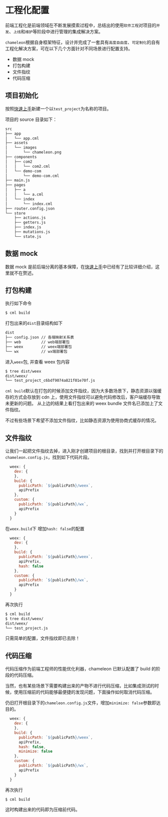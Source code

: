 # 工程化配置

前端工程化是前端领域在不断发展摸索过程中，总结出的使用`软件工程`对项目的`开发`、`上线`和`维护`等阶段中进行管理的集成解决方案。

`chameleon`根据自身框架特征，设计并完成了一套具有`高度自由度`、`可定制化`的自有工程化解决方案，可在以下几个方面针对不同场景进行配置支持。

- 数据 mock
- 打包构建
- 文件指纹
- 代码压缩

## 项目初始化

按照[快速上手](/quick_start/quick_start.md)新建一个以`test_project`为名称的项目。

项目的 source 目录如下：

```bash
src
├── app
│   └── app.cml
├── assets
│   └── images
│       └── chameleon.png
├── components
│   ├── com2
│   │   └── com2.cml
│   └── demo-com
│       └── demo-com.cml
├── main.js
├── pages
│   ├── a
│   │   └── a.cml
│   └── index
│       └── index.cml
├── router.config.json
└── store
    ├── actions.js
    ├── getters.js
    ├── index.js
    ├── mutations.js
    └── state.js
```

## 数据 mock

数据 mock 是前后端分离的基本保障，在[快速上手](/quick_start/quick_start.md)中已经有了比较详细介绍，这里就不在赘述。

## 打包构建

执行如下命令

```bash
$ cml build
```

打包出来的`dist`目录结构如下

```bash
dist
├── config.json // 各端映射关系表
├── web         // web端部署包
├── weex        // weex端部署包
└── wx          // wx端部署包
```

进入`weex`包, 并查看 weex 包内容

```bash
$ tree dist/weex
dist/weex/
└── test_project_c6bdf9074a821f01e70f.js
```

`cml build`默认在打包的时候添加文件指纹，因为大多数场景下，静态资源以强缓存的方式会存放到 cdn 上，使用文件指纹可以避免代码修改后，客户端缓存导致未更新的问题。
从上边的结果上看打包出来的 weex bundle 文件名已添加上了文件指纹。

不过有些场景下希望不添加文件指纹，比如静态资源为使用协商式缓存的情况。

## 文件指纹

让我们一起把文件指纹去掉，进入刚才创建项目的根目录，找到并打开根目录下的`chameleon.config.js`，找到如下代码片段。

```javascript
  weex: {
    dev: {
    },
    build: {
      publicPath: `${publicPath}/weex`,
      apiPrefix
    },
    custom: {
      publicPath: `${publicPath}/wx`,
      apiPrefix
    }
  }
```

在`weex.build`下 增加`hash: false`的配置

```javascript
  weex: {
    dev: {
    },
    build: {
      publicPath: `${publicPath}/weex`,
      apiPrefix,
      hash: false
    },
    custom: {
      publicPath: `${publicPath}/wx`,
      apiPrefix
    }
  }
```

再次执行

```bash
$ cml build
$ tree dist/weex/
dist/weex/
└── test_project.js
```

只需简单的配置，文件指纹即已去除！

## 代码压缩

代码压缩作为前端工程师的性能优化利器，chameleon 已默认配置了 build 的阶段的代码压缩。

当然，也有某些场景下需要构建出来的产物不进行代码压缩，比如集成测试的时候，使用压缩前的代码能够最便捷的发现问题，下面操作如何取消代码压缩。

仍旧打开根目录下的`chameleon.config.js`文件，增加`minimize: false`参数即达目的。

```javascript
  weex: {
    dev: {
    },
    build: {
      publicPath: `${publicPath}/weex`,
      apiPrefix,
      hash: false,
      minimize: false
    },
    custom: {
      publicPath: `${publicPath}/wx`,
      apiPrefix
    }
  }
```

再次执行

```bash
$ cml build
```

这时构建出来的代码即为压缩前代码。
